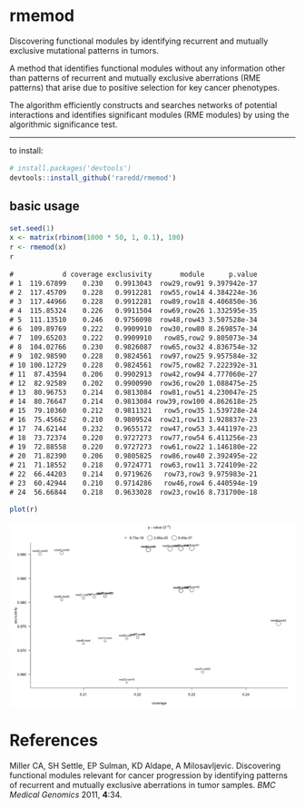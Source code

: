 rmemod
====

Discovering functional modules by identifying recurrent and mutually exclusive
mutational patterns in tumors.

A method that identifies functional modules without any information other than
patterns of recurrent and mutually exclusive aberrations (RME patterns) that
arise due to positive selection for key cancer phenotypes.

The algorithm efficiently constructs and searches networks of potential
interactions and identifies significant modules (RME modules) by using the
algorithmic significance test.

---

to install:

```r
# install.packages('devtools')
devtools::install_github('raredd/rmemod')
```

## basic usage

```r
set.seed(1)
x <- matrix(rbinom(1000 * 50, 1, 0.1), 100)
r <- rmemod(x)
r
```

```
#            d coverage exclusivity       module      p.value
# 1  119.67899    0.230   0.9913043  row29,row91 9.397942e-37
# 2  117.45709    0.228   0.9912281  row55,row14 4.384224e-36
# 3  117.44966    0.228   0.9912281  row89,row18 4.406850e-36
# 4  115.85324    0.226   0.9911504  row69,row26 1.332595e-35
# 5  111.13510    0.246   0.9756098  row48,row43 3.507528e-34
# 6  109.89769    0.222   0.9909910  row30,row80 8.269857e-34
# 7  109.65203    0.222   0.9909910   row85,row2 9.805073e-34
# 8  104.02766    0.230   0.9826087  row65,row32 4.836754e-32
# 9  102.98590    0.228   0.9824561  row97,row25 9.957584e-32
# 10 100.12729    0.228   0.9824561  row75,row82 7.222392e-31
# 11  87.43594    0.206   0.9902913  row42,row94 4.777060e-27
# 12  82.92589    0.202   0.9900990  row36,row20 1.088475e-25
# 13  80.96753    0.214   0.9813084  row81,row51 4.230047e-25
# 14  80.76647    0.214   0.9813084 row39,row100 4.862618e-25
# 15  79.10360    0.212   0.9811321   row5,row35 1.539728e-24
# 16  75.45662    0.210   0.9809524  row21,row13 1.928837e-23
# 17  74.62144    0.232   0.9655172  row47,row53 3.441197e-23
# 18  73.72374    0.220   0.9727273  row77,row54 6.411256e-23
# 19  72.88558    0.220   0.9727273  row61,row22 1.146180e-22
# 20  71.82390    0.206   0.9805825  row86,row40 2.392495e-22
# 21  71.18552    0.218   0.9724771  row63,row11 3.724109e-22
# 22  66.44203    0.214   0.9719626   row73,row3 9.975983e-21
# 23  60.42944    0.210   0.9714286   row46,row4 6.440594e-19
# 24  56.66844    0.218   0.9633028  row23,row16 8.731700e-18
```

```r
plot(r)
```

<img src="inst/img/rmemod.png" style="display: block; margin: auto;" />


# References

Miller CA, SH Settle, EP Sulman, KD Aldape, A Milosavljevic. Discovering
functional modules relevant for cancer progression by identifying patterns of
recurrent and mutually exclusive aberrations in tumor samples.
_BMC Medical Genomics_ 2011, __4__:34.
